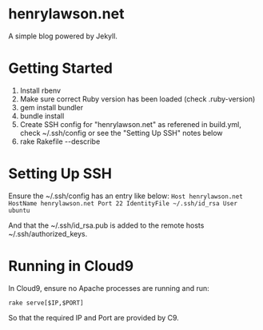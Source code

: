 henrylawson.net
===============
A simple blog powered by Jekyll.

Getting Started
===============
1. Install rbenv
2. Make sure correct Ruby version has been loaded (check .ruby-version)
3. gem install bundler
4. bundle install
5. Create SSH config for "henrylawson.net" as referened in build.yml, check ~/.ssh/config or see the "Setting Up SSH" notes below
6. rake Rakefile --describe

Setting Up SSH
==============
Ensure the ~/.ssh/config has an entry like below:
``
Host henrylawson.net
  HostName henrylawson.net
  Port 22
  IdentityFile ~/.ssh/id_rsa
  User ubuntu
``

And that the ~/.ssh/id_rsa.pub is added to the remote hosts ~/.ssh/authorized_keys.

Running in Cloud9
=================
In Cloud9, ensure no Apache processes are running and run:

``
rake serve[$IP,$PORT]
``

So that the required IP and Port are provided by C9.
